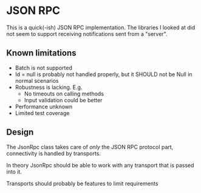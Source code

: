 # JSON RPC

This is a quick(-ish) JSON RPC implementation.
The libraries I looked at did not seem to support receiving notifications sent from a "server".

## Known limitations

* Batch is not supported
* Id = null is probably not handled properly, but it SHOULD not be Null in normal scenarios
* Robustness is lacking. E.g. 
  * No timeouts on calling methods
  * Input validation could be better
* Performance unknown
* Limited test coverage

## Design

The JsonRpc class takes care of _only_ the JSON RPC protocol part, connectivity is handled by transports.

In theory JsonRpc should be able to work with any transport that is passed into it.

Transports should probably be features to limit requirements
